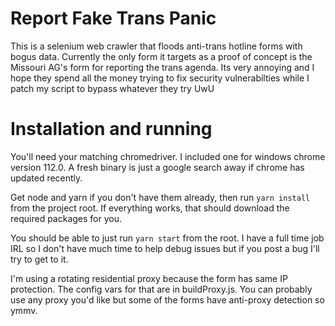 # Report Fake Trans Panic
This is a selenium web crawler that floods anti-trans hotline forms with bogus data. Currently the only form it targets as a proof of concept 
is the Missouri AG's form for reporting the trans agenda. Its very annoying and I hope they spend all the money trying to fix security 
vulnerabilties while I patch my script to bypass whatever they try UwU

# Installation and running
You'll need your matching chromedriver. I included one for windows chrome version 112.0. A fresh binary is just a google 
search away if chrome has updated recently.

Get node and yarn if you don't have them already, then run `yarn install` from the project root. If
everything works, that should download the required packages for you.

You should be able to just run `yarn start` from the root. I have a full time job IRL so I don't have
much time to help debug issues but if you post a bug I'll try to get to it.

I'm using a rotating residential proxy because the form has same IP protection. The config vars 
for that are in buildProxy.js. You can probably use any proxy you'd like but some of the forms 
have anti-proxy detection so ymmv.